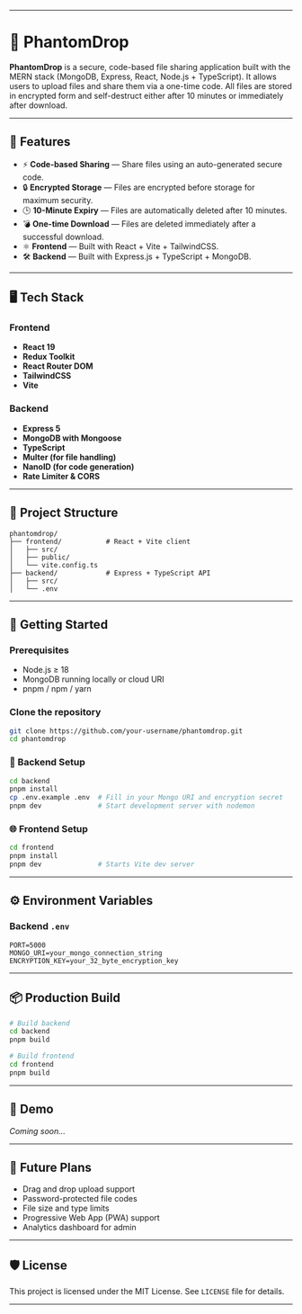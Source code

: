 
---

# 🚀 PhantomDrop

**PhantomDrop** is a secure, code-based file sharing application built with the MERN stack (MongoDB, Express, React, Node.js + TypeScript). It allows users to upload files and share them via a one-time code. All files are stored in encrypted form and self-destruct either after 10 minutes or immediately after download.

---

## 🔐 Features

* ⚡ **Code-based Sharing** — Share files using an auto-generated secure code.
* 🔒 **Encrypted Storage** — Files are encrypted before storage for maximum security.
* 🕒 **10-Minute Expiry** — Files are automatically deleted after 10 minutes.
* 💣 **One-time Download** — Files are deleted immediately after a successful download.
* ⚛️ **Frontend** — Built with React + Vite + TailwindCSS.
* 🛠️ **Backend** — Built with Express.js + TypeScript + MongoDB.

---

## 🖥️ Tech Stack

### Frontend

* **React 19**
* **Redux Toolkit**
* **React Router DOM**
* **TailwindCSS**
* **Vite**

### Backend

* **Express 5**
* **MongoDB with Mongoose**
* **TypeScript**
* **Multer (for file handling)**
* **NanoID (for code generation)**
* **Rate Limiter & CORS**

---

## 📁 Project Structure

```
phantomdrop/
├── frontend/           # React + Vite client
│   ├── src/
│   ├── public/
│   └── vite.config.ts
├── backend/            # Express + TypeScript API
│   ├── src/
│   └── .env
```

---

## 🚀 Getting Started

### Prerequisites

* Node.js ≥ 18
* MongoDB running locally or cloud URI
* pnpm / npm / yarn

### Clone the repository

```bash
git clone https://github.com/your-username/phantomdrop.git
cd phantomdrop
```

### 🧩 Backend Setup

```bash
cd backend
pnpm install
cp .env.example .env  # Fill in your Mongo URI and encryption secret
pnpm dev              # Start development server with nodemon
```

### 🌐 Frontend Setup

```bash
cd frontend
pnpm install
pnpm dev              # Starts Vite dev server
```

---

## ⚙️ Environment Variables

### Backend `.env`

```env
PORT=5000
MONGO_URI=your_mongo_connection_string
ENCRYPTION_KEY=your_32_byte_encryption_key
```

---

## 📦 Production Build

```bash
# Build backend
cd backend
pnpm build

# Build frontend
cd frontend
pnpm build
```

---

## 📸 Demo

*Coming soon…*

---

## 🧠 Future Plans

* Drag and drop upload support
* Password-protected file codes
* File size and type limits
* Progressive Web App (PWA) support
* Analytics dashboard for admin

---

## 🛡️ License

This project is licensed under the MIT License. See `LICENSE` file for details.

---
